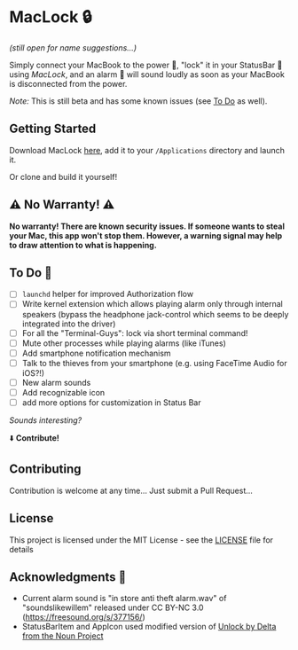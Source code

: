 # MacLock :lock:
_(still open for name suggestions…)_

Simply connect your MacBook to the power :electric_plug:, "lock" it in your StatusBar :closed_lock_with_key: using _MacLock_, and an alarm :rotating_light: will sound loudly as soon as your MacBook is disconnected from the power.

_Note:_ This is still beta and has some known issues (see [To Do](#to-do-pencil) as well).

## Getting Started
Download MacLock [here](https://github.com/geroembser/MacLock/releases/download/v1.0/MacLock.app.zip), add it to your `/Applications` directory and launch it.


Or clone and build it yourself!


## :warning: No Warranty! :warning:
**No warranty! There are known security issues. If someone wants to steal your Mac, this app won't stop them. However, a warning signal may help to draw attention to what is happening.**

## To Do :pencil:
- [ ] `launchd` helper for improved Authorization flow
- [ ] Write kernel extension which allows playing alarm only through internal speakers (bypass the headphone jack-control which seems to be deeply integrated into the driver)
- [ ] For all the "Terminal-Guys": lock via short terminal command!
- [ ] Mute other processes while playing alarms (like iTunes)
- [ ] Add smartphone notification mechanism
- [ ] Talk to the thieves from your smartphone (e.g. using FaceTime Audio for iOS?!)
- [ ] New alarm sounds
- [ ] Add recognizable icon
- [ ] add more options for customization in Status Bar

_Sounds interesting?_

:arrow_down: **Contribute!**

## Contributing
Contribution is welcome at any time… Just submit a Pull Request...

## License
This project is licensed under the MIT License - see the [LICENSE](LICENSE) file for details

## Acknowledgments :clap:
- Current alarm sound is "in store anti theft alarm.wav" of "soundslikewillem" released under CC BY-NC 3.0 (https://freesound.org/s/377156/)
- StatusBarItem and AppIcon used modified version of [Unlock by Delta from the Noun Project](https://thenounproject.com/browse/?i=1459045)
